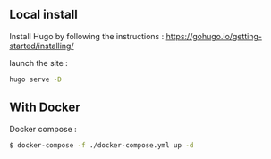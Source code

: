 
## Local install 

Install Hugo by following the instructions : 
https://gohugo.io/getting-started/installing/

launch the site : 

```bash
hugo serve -D
```

## With Docker

Docker compose : 
```bash
$ docker-compose -f ./docker-compose.yml up -d